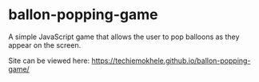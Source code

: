 # ballon-popping-game
A simple JavaScript game that allows the user to pop balloons as they appear on the screen.

Site can be viewed here: https://techiemokhele.github.io/ballon-popping-game/
